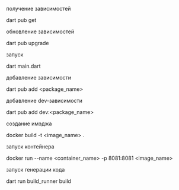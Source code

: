 получение зависимостей

dart pub get

обновление зависимостей

dart pub upgrade

запуск

dart main.dart

добавление зависимости

dart pub add <package_name>

добавление dev-зависимости

dart pub add dev:<package_name>

создание имэджа

docker build -t <image_name> .

запуск контейнера

docker run --name <container_name> -p 8081:8081 <image_name>

запуск генерации кода

dart run build_runner build
